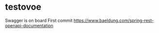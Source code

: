 # testovoe
Swagger is on board 
First commit https://www.baeldung.com/spring-rest-openapi-documentation
